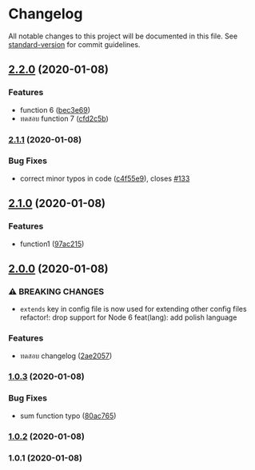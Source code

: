 # Changelog

All notable changes to this project will be documented in this file. See [standard-version](https://github.com/conventional-changelog/standard-version) for commit guidelines.

## [2.2.0](https://github.com/pthongtaem/changelog-tutorial/compare/v2.1.1...v2.2.0) (2020-01-08)


### Features

* function 6 ([bec3e69](https://github.com/pthongtaem/changelog-tutorial/commit/bec3e6978ba60a3c027733921b7f78d20d69b3ec))
* ทดสอบ function 7 ([cfd2c5b](https://github.com/pthongtaem/changelog-tutorial/commit/cfd2c5ba6ec6ed41aa75739ec47fc3c0c4edd529))

### [2.1.1](https://github.com/pthongtaem/changelog-tutorial/compare/v2.1.0...v2.1.1) (2020-01-08)


### Bug Fixes

* correct minor typos in code ([c4f55e9](https://github.com/pthongtaem/changelog-tutorial/commit/c4f55e9f8d1309dac6e7c01cf8e0d4d64242d921)), closes [#133](https://github.com/pthongtaem/changelog-tutorial/issues/133)

## [2.1.0](https://github.com/pthongtaem/changelog-tutorial/compare/v2.0.0...v2.1.0) (2020-01-08)


### Features

* function1 ([97ac215](https://github.com/pthongtaem/changelog-tutorial/commit/97ac215f6a2039660acfae45019fee9bdd6e8212))

## [2.0.0](https://github.com/pthongtaem/changelog-tutorial/compare/v1.0.3...v2.0.0) (2020-01-08)


### ⚠ BREAKING CHANGES

* `extends` key in config file is now used for extending other config files
refactor!: drop support for Node 6
feat(lang): add polish language

### Features

* ทดสอบ changelog ([2ae2057](https://github.com/pthongtaem/changelog-tutorial/commit/2ae2057e178d4d70bd2cc5a0de08838dcdaf4ac7))

### [1.0.3](https://github.com/pthongtaem/changelog-tutorial/compare/v1.0.2...v1.0.3) (2020-01-08)


### Bug Fixes

* sum function typo ([80ac765](https://github.com/pthongtaem/changelog-tutorial/commit/80ac765cd5d10b2ceb16be2740758aa5aa0f7291))

### [1.0.2](https://github.com/pthongtaem/changelog-tutorial/compare/v1.0.1...v1.0.2) (2020-01-08)

### 1.0.1 (2020-01-08)
